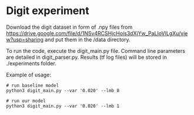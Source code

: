 # Digit experiment
Download the digit dataset in form of .npy files from https://drive.google.com/file/d/1NSv4RCSHjcHois3dXjYw_PaLIoVlLgXu/view?usp=sharing and put them in the /data directory.

To run the code, execute the digit_main.py file. Command line parameters are detailed in digit_parser.py.
Results (tf log files) will be stored in ./experiments folder.

Example of usage:
```
# run baseline model
python3 digit_main.py --var '0.020' --lmb 0

# run our model
python3 digit_main.py --var '0.020' --lmb 1
```
